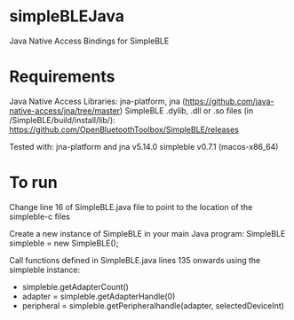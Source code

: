 # simpleBLEJava
Java Native Access Bindings for SimpleBLE

# Requirements
Java Native Access Libraries: jna-platform, jna (https://github.com/java-native-access/jna/tree/master)
SimpleBLE .dylib, .dll or .so files (in /SimpleBLE/build/install/lib/): https://github.com/OpenBluetoothToolbox/SimpleBLE/releases

Tested with:
  jna-platform and jna v5.14.0
  simpleble v0.7.1 (macos-x86_64)

# To run
Change line 16 of SimpleBLE.java file to point to the location of the simpleble-c files

Create a new instance of SimpleBLE in your main Java program:
  SimpleBLE simpleble = new SimpleBLE();

Call functions defined in SimpleBLE.java lines 135 onwards using the simpleble instance:
  - simpleble.getAdapterCount()
  - adapter = simpleble.getAdapterHandle(0)
  - peripheral = simpleble.getPeripheralhandle(adapter, selectedDeviceInt)
